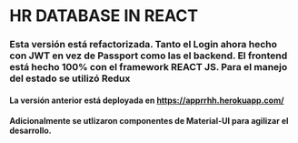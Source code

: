 # HR DATABASE IN REACT

### Esta versión está refactorizada. Tanto el Login ahora hecho con JWT en vez de Passport como las el backend. El frontend está hecho 100% con el framework REACT JS. Para el manejo del estado se utilizó Redux

#### La versión anterior está deployada en https://apprrhh.herokuapp.com/

#### Adicionalmente se utlizaron componentes de Material-UI para agilizar el desarrollo.

